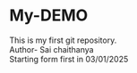 # My-DEMO
This is my first git repository.
<br>
Author- Sai chaithanya
<br>
Starting form first in 03/01/2025
